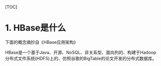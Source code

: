 [TOC]

# 1. HBase是什么

下面的概念摘抄自《HBase应用架构》

HBase是一个基于Java、开源、NoSQL、非关系型、面向列的、构建于Hadoop分布式文件系统(HDFS)上的、仿照谷歌的BigTable的论文开发的分布式数据库。